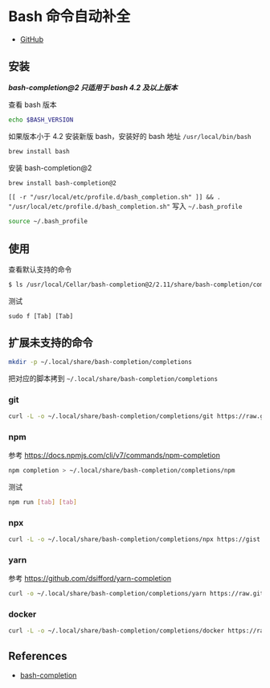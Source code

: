 # Bash 命令自动补全

* [GitHub](https://github.com/scop/bash-completion)


## 安装

***bash-completion@2 只适用于 bash 4.2 及以上版本***

查看 bash 版本
```bash
echo $BASH_VERSION
```

如果版本小于 4.2 安装新版 bash，安装好的 bash 地址 `/usr/local/bin/bash`

```bash
brew install bash
```

安装 bash-completion@2

```bash
brew install bash-completion@2
```

`[[ -r "/usr/local/etc/profile.d/bash_completion.sh" ]] && . "/usr/local/etc/profile.d/bash_completion.sh"` 写入 `~/.bash_profile`

```bash
source ~/.bash_profile
```

## 使用

查看默认支持的命令

```bash
$ ls /usr/local/Cellar/bash-completion@2/2.11/share/bash-completion/completions
```

测试

```
sudo f [Tab] [Tab]
```

## 扩展未支持的命令

```bash
mkdir -p ~/.local/share/bash-completion/completions
```

把对应的脚本拷到 `~/.local/share/bash-completion/completions`

### git

```bash
curl -L -o ~/.local/share/bash-completion/completions/git https://raw.github.com/git/git/master/contrib/completion/git-completion.bash
```

### npm

参考 <https://docs.npmjs.com/cli/v7/commands/npm-completion>

```bash
npm completion > ~/.local/share/bash-completion/completions/npm
```

测试

```bash
npm run [tab] [tab]
```

### npx

```bash
curl -L -o ~/.local/share/bash-completion/completions/npx https://gist.githubusercontent.com/gibatronic/44073260ffdcbd122e9520756c8e35a1/raw/b2f9dd613748d56cebd0eb86ee65c0e07024b1ef/complete_npx.sh
```

### yarn

参考 <https://github.com/dsifford/yarn-completion>

```bash
curl -o ~/.local/share/bash-completion/completions/yarn https://raw.githubusercontent.com/dsifford/yarn-completion/master/yarn-completion.bash
```

### docker

```bash
curl -L -o ~/.local/share/bash-completion/completions/docker https://raw.githubusercontent.com/docker/compose/$(docker-compose version --short)/contrib/completion/bash/docker-compose
```

## References

* [bash-completion](http://blog.fpliu.com/it/software/bash-completion)
